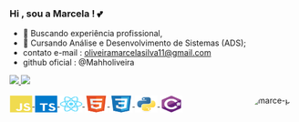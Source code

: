 ### Hi , sou a Marcela ! 💕
- 🔭 Buscando experiência profissional,
- 🌱 Cursando Análise e Desenvolvimento de Sistemas (ADS);
- contato e-mail : oliveiramarcelasilva11@gmail.com
- github oficial : @Mahholiveira
<a href="https://github.com/marceoliv">
  <img height="180em" src="https://github-readme-stats.vercel.app/api?username=marceoliv&show_icons=true&theme=dracula&include_all_commits=true&count_private=true"/>
  <img height="180em" src="https://github-readme-stats.vercel.app/api/top-langs/?username=marceoliv&layout=compact&langs_count=7&theme=neon"/>
</div>

<div style="display: inline_block"><br>
  <img align="center" alt="marce-Js" height="30" width="40" src="https://raw.githubusercontent.com/devicons/devicon/master/icons/javascript/javascript-plain.svg">
  <img align="center" alt="marce-Ts" height="30" width="40" src="https://raw.githubusercontent.com/devicons/devicon/master/icons/typescript/typescript-plain.svg">
  <img align="center" alt="marce-React" height="30" width="40" src="https://raw.githubusercontent.com/devicons/devicon/master/icons/react/react-original.svg">
  <img align="center" alt="marce-HTML" height="30" width="40" src="https://raw.githubusercontent.com/devicons/devicon/master/icons/html5/html5-original.svg">
  <img align="center" alt="marce-CSS" height="30" width="40" src="https://raw.githubusercontent.com/devicons/devicon/master/icons/css3/css3-original.svg">
  <img align="center" alt="marce-Python" height="30" width="40" src="https://raw.githubusercontent.com/devicons/devicon/master/icons/python/python-original.svg">
  <img align="center" alt="marce-Csharp" height="30" width="40" src="https://raw.githubusercontent.com/devicons/devicon/master/icons/csharp/csharp-original.svg">
  <img align="right" alt="marce-pic" height="150" style="border-radius:50px;" 
